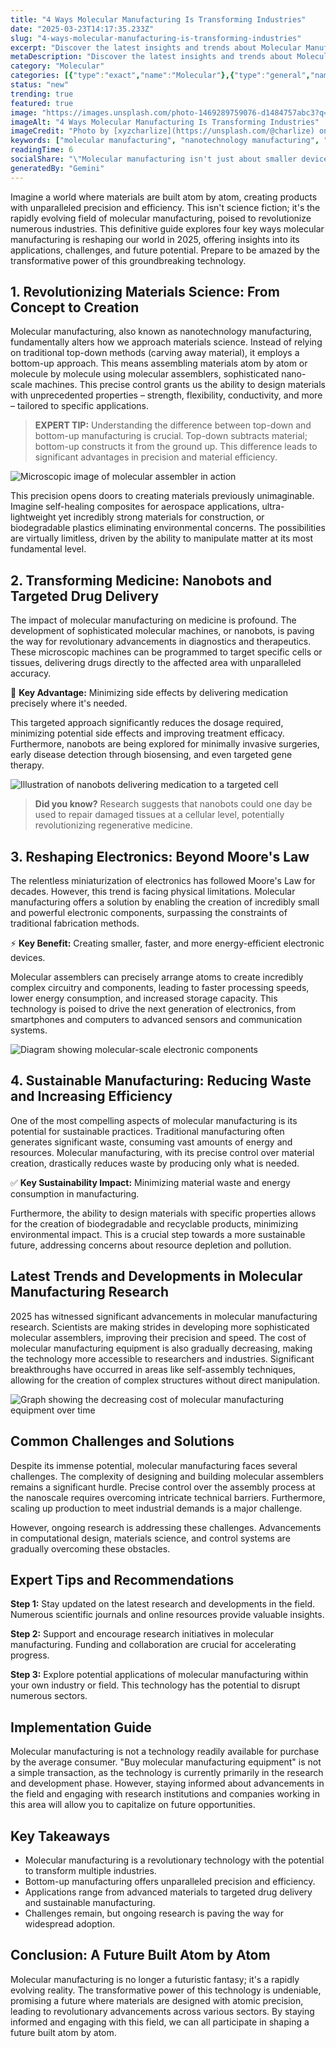 ```yaml
---
title: "4 Ways Molecular Manufacturing Is Transforming Industries"
date: "2025-03-23T14:17:35.233Z"
slug: "4-ways-molecular-manufacturing-is-transforming-industries"
excerpt: "Discover the latest insights and trends about Molecular Manufacturing. This comprehensive guide covers everything you need to know about Molecular Manufacturing in 2025."
metaDescription: "Discover the latest insights and trends about Molecular Manufacturing. This comprehensive guide covers everything you need to know about Molecular Manufact..."
category: "Molecular"
categories: [{"type":"exact","name":"Molecular"},{"type":"general","name":"Nanotechnology"},{"type":"medium","name":"Materials Science"},{"type":"specific","name":"Self-Assembly"},{"type":"niche","name":"DNA Origami"}]
status: "new"
trending: true
featured: true
image: "https://images.unsplash.com/photo-1469289759076-d1484757abc3?q=85&w=1200&fit=max&fm=webp&auto=compress"
imageAlt: "4 Ways Molecular Manufacturing Is Transforming Industries"
imageCredit: "Photo by [xyzcharlize](https://unsplash.com/@charlize) on Unsplash"
keywords: ["molecular manufacturing", "nanotechnology manufacturing", "molecular assembler", "bottom-up manufacturing", "molecular machine design", "applications of molecular manufacturing", "buy molecular manufacturing equipment", "molecular manufacturing future", "molecular manufacturing research", "cost of molecular manufacturing"]
readingTime: 6
socialShare: "\"Molecular manufacturing isn't just about smaller devices; it's about creating materials with entirely new properties, reshaping industries from medicine to electronics.\""
generatedBy: "Gemini"
---
```




Imagine a world where materials are built atom by atom, creating products with unparalleled precision and efficiency.  This isn't science fiction; it's the rapidly evolving field of molecular manufacturing, poised to revolutionize numerous industries.  This definitive guide explores four key ways molecular manufacturing is reshaping our world in 2025, offering insights into its applications, challenges, and future potential.  Prepare to be amazed by the transformative power of this groundbreaking technology.

## 1. Revolutionizing Materials Science: From Concept to Creation

Molecular manufacturing, also known as nanotechnology manufacturing, fundamentally alters how we approach materials science.  Instead of relying on traditional top-down methods (carving away material), it employs a bottom-up approach.  This means assembling materials atom by atom or molecule by molecule using molecular assemblers, sophisticated nano-scale machines.  This precise control grants us the ability to design materials with unprecedented properties – strength, flexibility, conductivity, and more – tailored to specific applications.

> **EXPERT TIP:**  Understanding the difference between top-down and bottom-up manufacturing is crucial. Top-down subtracts material; bottom-up constructs it from the ground up. This difference leads to significant advantages in precision and material efficiency.

![Microscopic image of molecular assembler in action](https://images.unsplash.com/photo-1469289759076-d1484757abc3?q=85&w=1200&fit=max&fm=webp&auto=compress)

This precision opens doors to creating materials previously unimaginable.  Imagine self-healing composites for aerospace applications, ultra-lightweight yet incredibly strong materials for construction, or biodegradable plastics eliminating environmental concerns.  The possibilities are virtually limitless, driven by the ability to manipulate matter at its most fundamental level.

## 2. Transforming Medicine: Nanobots and Targeted Drug Delivery

The impact of molecular manufacturing on medicine is profound.  The development of sophisticated molecular machines, or nanobots, is paving the way for revolutionary advancements in diagnostics and therapeutics.  These microscopic machines can be programmed to target specific cells or tissues, delivering drugs directly to the affected area with unparalleled accuracy.

🔑 **Key Advantage:** Minimizing side effects by delivering medication precisely where it's needed.

This targeted approach significantly reduces the dosage required, minimizing potential side effects and improving treatment efficacy.  Furthermore, nanobots are being explored for minimally invasive surgeries, early disease detection through biosensing, and even targeted gene therapy.

![Illustration of nanobots delivering medication to a targeted cell](https://images.unsplash.com/photo-1601058272524-0611e132f3c9?q=85&w=1200&fit=max&fm=webp&auto=compress)

> **Did you know?**  Research suggests that nanobots could one day be used to repair damaged tissues at a cellular level, potentially revolutionizing regenerative medicine.

## 3. Reshaping Electronics:  Beyond Moore's Law

The relentless miniaturization of electronics has followed Moore's Law for decades.  However, this trend is facing physical limitations.  Molecular manufacturing offers a solution by enabling the creation of incredibly small and powerful electronic components, surpassing the constraints of traditional fabrication methods.

⚡ **Key Benefit:**  Creating smaller, faster, and more energy-efficient electronic devices.

Molecular assemblers can precisely arrange atoms to create incredibly complex circuitry and components, leading to faster processing speeds, lower energy consumption, and increased storage capacity.  This technology is poised to drive the next generation of electronics, from smartphones and computers to advanced sensors and communication systems.

![Diagram showing molecular-scale electronic components](https://images.unsplash.com/photo-1548273989-e90f53ea0501?q=85&w=1200&fit=max&fm=webp&auto=compress)

## 4.  Sustainable Manufacturing:  Reducing Waste and Increasing Efficiency

One of the most compelling aspects of molecular manufacturing is its potential for sustainable practices.  Traditional manufacturing often generates significant waste, consuming vast amounts of energy and resources.  Molecular manufacturing, with its precise control over material creation, drastically reduces waste by producing only what is needed.

✅ **Key Sustainability Impact:**  Minimizing material waste and energy consumption in manufacturing.

Furthermore, the ability to design materials with specific properties allows for the creation of biodegradable and recyclable products, minimizing environmental impact. This is a crucial step towards a more sustainable future, addressing concerns about resource depletion and pollution.

## Latest Trends and Developments in Molecular Manufacturing Research

2025 has witnessed significant advancements in molecular manufacturing research.  Scientists are making strides in developing more sophisticated molecular assemblers, improving their precision and speed.  The cost of molecular manufacturing equipment is also gradually decreasing, making the technology more accessible to researchers and industries.  Significant breakthroughs have occurred in areas like self-assembly techniques, allowing for the creation of complex structures without direct manipulation.

![Graph showing the decreasing cost of molecular manufacturing equipment over time](https://images.unsplash.com/photo-1731940579405-56812bdffda3?q=85&w=1200&fit=max&fm=webp&auto=compress)

## Common Challenges and Solutions

Despite its immense potential, molecular manufacturing faces several challenges.  The complexity of designing and building molecular assemblers remains a significant hurdle.  Precise control over the assembly process at the nanoscale requires overcoming intricate technical barriers.  Furthermore, scaling up production to meet industrial demands is a major challenge.

However, ongoing research is addressing these challenges.  Advancements in computational design, materials science, and control systems are gradually overcoming these obstacles.

## Expert Tips and Recommendations

**Step 1:**  Stay updated on the latest research and developments in the field.  Numerous scientific journals and online resources provide valuable insights.

**Step 2:**  Support and encourage research initiatives in molecular manufacturing.  Funding and collaboration are crucial for accelerating progress.

**Step 3:**  Explore potential applications of molecular manufacturing within your own industry or field.  This technology has the potential to disrupt numerous sectors.

## Implementation Guide

Molecular manufacturing is not a technology readily available for purchase by the average consumer.  "Buy molecular manufacturing equipment" is not a simple transaction, as the technology is currently primarily in the research and development phase.  However, staying informed about advancements in the field and engaging with research institutions and companies working in this area will allow you to capitalize on future opportunities.

## Key Takeaways

* Molecular manufacturing is a revolutionary technology with the potential to transform multiple industries.
* Bottom-up manufacturing offers unparalleled precision and efficiency.
* Applications range from advanced materials to targeted drug delivery and sustainable manufacturing.
* Challenges remain, but ongoing research is paving the way for widespread adoption.

## Conclusion: A Future Built Atom by Atom

Molecular manufacturing is no longer a futuristic fantasy; it's a rapidly evolving reality.  The transformative power of this technology is undeniable, promising a future where materials are designed with atomic precision, leading to revolutionary advancements across various sectors.  By staying informed and engaging with this field, we can all participate in shaping a future built atom by atom.

